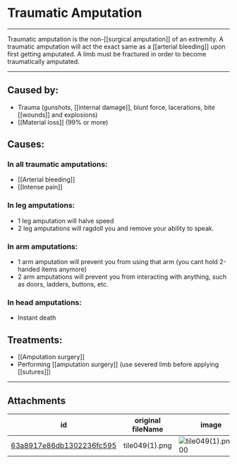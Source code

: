# Traumatic Amputation

 

---

Traumatic amputation is the non-[[surgical amputation]] of an extremity. A traumatic amputation will act the exact same as a [[arterial bleeding]] upon first getting amputated. A limb must be fractured in order to become traumatically amputated.

---

## Caused by:
- Trauma (gunshots, [[internal damage]], blunt force, lacerations, bite [[wounds]] and explosions)
- [[Material loss]] (99% or more)


## Causes:

### In all traumatic amputations:
- [[Arterial bleeding]]
- [[Intense pain]]

### In leg amputations: 
- 1 leg amputation will halve speed
- 2 leg amputations will ragdoll you and remove your ability to speak.

### In arm amputations:
- 1 arm amputation will prevent you from using that arm (you cant hold 2-handed items anymore)
- 2 arm amputations will prevent you from interacting with anything, such as doors, ladders, buttons, etc.

### In head amputations:
- Instant death

## Treatments:

- [[Amputation surgery]]
- Performing [[amputation surgery]] (use severed limb before applying [[sutures]])

---

## Attachments

id | original fileName | image
---|---|---
[63a8917e86db1302236fc595](63a8917e86db1302236fc595.png) | tile049(1).png | ![tile049(1).png\|200](63a8917e86db1302236fc595.png)